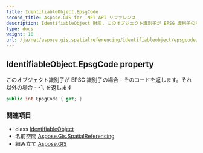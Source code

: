 ```yaml
---
title: IdentifiableObject.EpsgCode
second_title: Aspose.GIS for .NET API リファレンス
description: IdentifiableObject 財産. このオブジェクト識別子が EPSG 識別子の場合  そのコードを返しますそれ以外の場合  1. を返します
type: docs
weight: 10
url: /ja/net/aspose.gis.spatialreferencing/identifiableobject/epsgcode/
---
```

## IdentifiableObject.EpsgCode property

このオブジェクト識別子が EPSG 識別子の場合 - そのコードを返します。それ以外の場合 - -1. を返します

```csharp
public int EpsgCode { get; }
```

### 関連項目

* class [IdentifiableObject](../)
* 名前空間 [Aspose.Gis.SpatialReferencing](../../identifiableobject/)
* 組み立て [Aspose.GIS](../../../)


